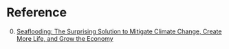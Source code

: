 # Reference

0. [Seaflooding: The Surprising Solution to Mitigate Climate Change, Create More Life, and Grow the Economy](https://unchartedterritories.tomaspueyo.com/p/seaflooding)

